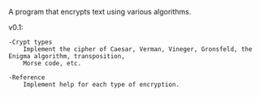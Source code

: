 A program that encrypts text using various algorithms.

v0.1:

	-Crypt types
		Implement the cipher of Caesar, Verman, Vineger, Gronsfeld, the Enigma algorithm, transposition,
		Morse code, etc.

	-Reference
		Implement help for each type of encryption.
